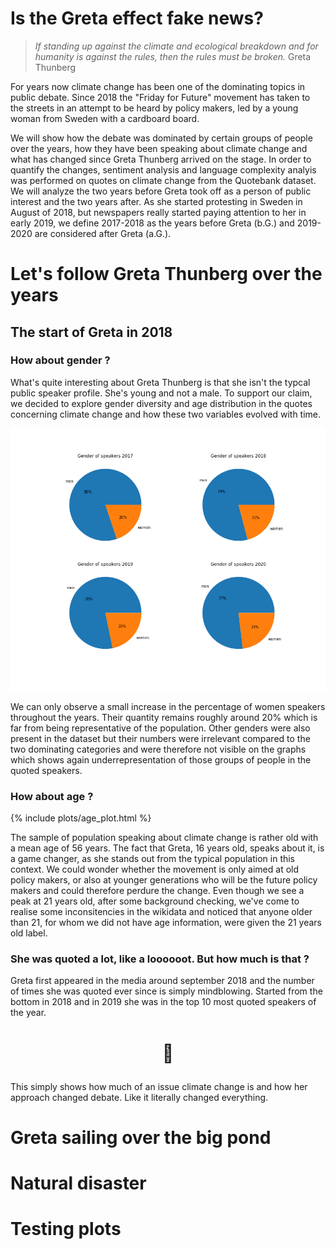 # Is the Greta effect fake news?
> *If standing up against the climate and ecological breakdown and for humanity is against the rules, then the rules must be broken.* Greta Thunberg

For years now climate change has been one of the dominating topics in public debate.
Since 2018 the "Friday for Future" movement has taken to the streets in an attempt to be heard by policy makers, led by a young woman from Sweden with a cardboard board.

We will show how the debate was dominated by certain groups of people over the years, how they have been speaking about climate change and what has changed since Greta Thunberg arrived on the stage. In order to quantify the changes, sentiment analysis and language complexity analyis was performed on quotes on climate change from the Quotebank dataset. We will analyze the two years before Greta took off as a person of public interest and the two years after. As she started protesting in Sweden in August of 2018, but newspapers really started paying attention to her in early 2019, we define 2017-2018 as the years before Greta (b.G.) and 2019-2020 are considered after Greta (a.G.). 

# Let's follow Greta Thunberg over the years
## The start of Greta in 2018
### How about gender ?
What's quite interesting about Greta Thunberg is that she isn't the typcal public speaker profile. She's young and not a male. To support our claim, we decided to explore gender diversity and age distribution in the quotes concerning climate change and how these two variables evolved with time.

![Gender plot](/assets/plots/gender.png)

We can only observe a small increase in the percentage of women speakers throughout the years. Their quantity remains roughly around 20% which is far from being representative of the population. Other genders were also present in the dataset but their numbers were irrelevant compared to the two dominating categories and were therefore not visible on the graphs which shows again underrepresentation of those groups of people in the quoted speakers.  

### How about age ?

{% include plots/age_plot.html %}

The sample of population speaking about climate change is rather old with a mean age of 56 years. The fact that Greta, 16 years old, speaks about it, is a game changer, as she stands out from the typical population in this context. We could wonder whether the movement is only aimed at old policy makers, or also at younger generations who will be the future policy makers and could therefore perdure the change.
Even though we see a peak at 21 years old, after some background checking, we've come to realise some inconsitencies in the wikidata and noticed that anyone older than 21, for whom we did not have age information, were given the 21 years old label.

### She was quoted a lot, like a loooooot. But how much is that ?
Greta first appeared in the media around september 2018 and the number of times she was quoted ever since is simply mindblowing. Started from the bottom in 2018 and in 2019 she was in the top 10 most quoted speakers of the year. 
# <p style="text-align: center;">🤯</p>
This simply shows how much of an issue climate change is and how her approach changed debate. Like it literally changed everything. 

# Greta sailing over the big pond

# Natural disaster

# Testing plots
